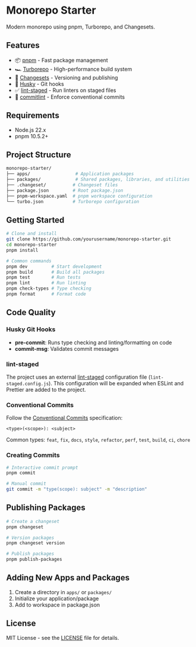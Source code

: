 # Monorepo Starter

Modern monorepo using pnpm, Turborepo, and Changesets.

## Features

- 📦 [pnpm](https://pnpm.io/) - Fast package management
- 🏎️ [Turborepo](https://turbo.build/) - High-performance build system
- 🚢 [Changesets](https://github.com/changesets/changesets) - Versioning and publishing
- 🧹 [Husky](https://typicode.github.io/husky/) - Git hooks
- ✅ [lint-staged](https://github.com/okonet/lint-staged) - Run linters on staged files
- 📝 [commitlint](https://commitlint.js.org/) - Enforce conventional commits

## Requirements

- Node.js 22.x
- pnpm 10.5.2+

## Project Structure

```bash
monorepo-starter/
├── apps/                 # Application packages
├── packages/             # Shared packages, libraries, and utilities
├── .changeset/          # Changeset files
├── package.json         # Root package.json
├── pnpm-workspace.yaml  # pnpm workspace configuration
└── turbo.json           # Turborepo configuration
```

## Getting Started

```bash
# Clone and install
git clone https://github.com/yourusername/monorepo-starter.git
cd monorepo-starter
pnpm install

# Common commands
pnpm dev         # Start development
pnpm build       # Build all packages
pnpm test        # Run tests
pnpm lint        # Run linting
pnpm check-types # Type checking
pnpm format      # Format code
```

## Code Quality

### Husky Git Hooks

- **pre-commit**: Runs type checking and linting/formatting on code
- **commit-msg**: Validates commit messages

### lint-staged

The project uses an external [lint-staged](https://github.com/okonet/lint-staged) configuration file (`lint-staged.config.js`). This configuration will be expanded when ESLint and Prettier are added to the project.

### Conventional Commits

Follow the [Conventional Commits](https://www.conventionalcommits.org/) specification:

```
<type>(<scope>): <subject>
```

Common types: `feat`, `fix`, `docs`, `style`, `refactor`, `perf`, `test`, `build`, `ci`, `chore`

### Creating Commits

```bash
# Interactive commit prompt
pnpm commit

# Manual commit
git commit -m "type(scope): subject" -m "description"
```

## Publishing Packages

```bash
# Create a changeset
pnpm changeset

# Version packages
pnpm changeset version

# Publish packages
pnpm publish-packages
```

## Adding New Apps and Packages

1. Create a directory in `apps/` or `packages/`
2. Initialize your application/package
3. Add to workspace in package.json

## License

MIT License - see the [LICENSE](./LICENSE) file for details.

